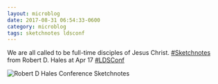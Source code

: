```yaml
---
layout: microblog
date: 2017-08-31 06:54:33-0600
category: microblog
tags: sketchnotes ldsconf
---
```

We are all called to be full-time disciples of Jesus Christ. [#Sketchnotes](/tags/sketchnotes) from Robert D. Hales at Apr 17 [#LDSConf](/tags/ldsconf)

![Robert D Hales Conference Sketchnotes](/images/microblog/201708310654.jpg)
